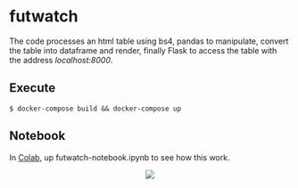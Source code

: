# futwatch
The code processes an html table using bs4, pandas to manipulate, convert the table into dataframe and render, finally Flask to access the table with the address *localhost:8000*. 

## Execute
`$ docker-compose build && docker-compose up`

## Notebook
In [Colab](https://colab.research.google.com/), up futwatch-notebook.ipynb to see how this work.

<p align="center">
 <img src="https://i.ibb.co/h9mH4nx/fut.png">
</p>
